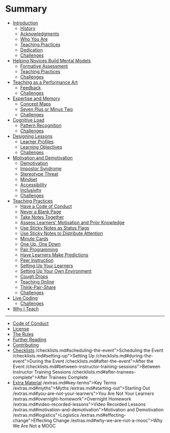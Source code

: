 # Summary

* [Introduction](README.md)
  * [History](index.md#history)
  * [Acknowledgments](index.md#acknowledgments)
  * [Who You Are](index.md#who-you-are)
  * [Teaching Practices](index.md#teaching-practices)
  * [Dedication](index.md#dedication)
  * [Challenges](index.md#challenges)
* [Helping Novices Build Mental Models](novice.md)
  * [Formative Assessment](novice.md#formative-assessment)
  * [Teaching Practices](novice.md#teaching-practices)
  * [Challenges](novice.md#challenges)
* [Teaching as a Performance Art](performance.md)
  * [Feedback](performance.md#feedback)
  * [Challenges](performance.md#challenges)
* [Expertise and Memory](memory.md)
  * [Concept Maps](memory.md#concept-maps)
  * [Seven Plus or Minus Two](memory.md#seven-plus-or-minus-two)
  * [Challenges](memory.md#challenges)
* [Cognitive Load](load.md)
  * [Pattern Recognition](load.md#pattern-recognition)
  * [Challenges](load.md#challenges)
* [Designing Lessons](lessons.md)
  * [Learner Profiles](lessons.md#learner-profiles)
  * [Learning Objectives](lessons.md#learning-objectives)
  * [Challenges](lessons.md#challenges)
* [Motivation and Demotivation](motivation.md)
  * [Demotivation](motivation.md#demotivation)
  * [Impostor Syndrome](motivation.md#impostor-syndrome)
  * [Stereotype Threat](motivation.md#stereotype-threat)
  * [Mindset](motivation.md#mindset)
  * [Accessibility](motivation.md#accessibility)
  * [Inclusivity](motivation.md#inclusivity)
  * [Challenges](motivation.md#challenges)
* [Teaching Practices](practices.md)
  * [Have a Code of Conduct](practices.md#have-a-code-of-conduct)
  * [Never a Blank Page](practices.md#never-a-blank-page)
  * [Take Notes Together](practices.md#take-notes-together)
  * [Assess Learners' Motivation and Prior Knowledge](practices.md#assess-learners-motivation-and-prior-knowledge)
  * [Use Sticky Notes as Status Flags](practices.md#use-sticky-notes-as-status-flags)
  * [Use Sticky Notes to Distribute Attention](practices.md#use-sticky-notes-to-distribute-attention)
  * [Minute Cards](practices.md#minute-cards)
  * [One Up, One Down](practices.md#one-up-one-down)
  * [Pair Programming](practices.md#pair-programming)
  * [Have Learners Make Predictions](practices.md#have-learners-make-predictions)
  * [Peer Instruction](practices.md#peer-instruction)
  * [Setting Up Your Learners](practices.md#setting-up-your-learners)
  * [Setting Up Your Own Environment](practices.md#setting-up-your-own-environment)
  * [Cough Drops](practices.md#cough-drops)
  * [Teaching Online](practices.md#teaching-online)
  * [Think-Pair-Share](practices.md#think-pair-share)
  * [Challenges](practices.md#challenges)
* [Live Coding](live.md)
  * [Challenges](live.md#challenges)
* [Why I Teach](next.md)

-----

* [Code of Conduct](CONDUCT.md)
* [License](LICENSE.md)
* [The Rules](rules.md)
* [Further Reading](reading.md)
* [Contributing](CONTRIBUTING.md)
* [Checklists](checklists.md)
/checklists.md#scheduling-the-event">Scheduling the Event
/checklists.md#setting-up">Setting Up
/checklists.md#during-the-event">During the Event
/checklists.md#after-the-event">After the Event
/checklists.md#between-instructor-training-sessions">Between Instructor Training Sessions
/checklists.md#after-trainees-complete">After Trainees Complete
* [Extra Material](extras.md)
/extras.md#key-terms">Key Terms
/extras.md#myths">Myths
/extras.md#starting-out">Starting Out
/extras.md#you-are-not-your-learners">You Are Not Your Learners
/extras.md#overnight-homework">Overnight Homework
/extras.md#video-recorded-lessons">Video Recorded Lessons
/extras.md#motivation-and-demotivation">Motivation and Demotivation
/extras.md#logistics">Logistics
/extras.md#effecting-change">Effecting Change
/extras.md#why-we-are-not-a-mooc">Why We Are Not a MOOC
